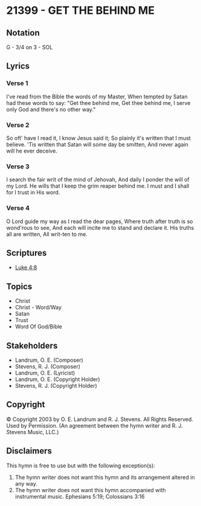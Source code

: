 # 21399 - GET THE BEHIND ME

## Notation

G - 3/4 on 3 - SOL

## Lyrics

### Verse 1

I've read from the Bible the words of my Master, When tempted by Satan had these words to say: "Get thee behind me, Get thee behind me, I serve only God and there's no other way."

### Verse 2

So oft' have I read it, I know Jesus said it; So plainly it's written that I must believe. 'Tis written that Satan will some day be smitten, And never again will he ever deceive.

### Verse 3

I search the fair writ of the mind of Jehovah, And daily I ponder the will of my Lord. He wills that I keep the grim reaper behind me. I must and I shall for I trust in His word. 

### Verse 4

O Lord guide my way as I read the dear pages, Where truth after truth is so wond'rous to see, And each will incite me to stand and declare it. His truths all are written, All writ-ten to me. 


## Scriptures

- [Luke 4:8](https://www.biblegateway.com/passage/?search=Luke%204%3A8)

## Topics

- Christ
- Christ - Word/Way
- Satan
- Trust
- Word Of God/Bible

## Stakeholders

- Landrum, O. E. (Composer)
- Stevens, R. J. (Composer)
- Landrum, O. E. (Lyricist)
- Landrum, O. E. (Copyright Holder)
- Stevens, R. J. (Copyright Holder)

## Copyright

© Copyright 2003 by O. E. Landrum and R. J. Stevens.  All Rights Reserved. Used by Permission.
(An agreement between the hymn writer and R. J. Stevens Music, LLC.)

## Disclaimers

This hymn is free to use but with the following exception(s):
1. The hymn writer does not want this hymn and its arrangement altered in any way.
2. The hymn writer does not want this hymn accompanied with instrumental music.
Ephesians 5:19; Colossians 3:16

